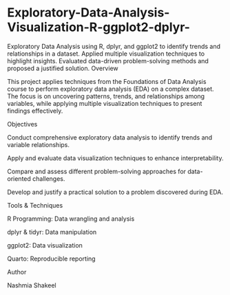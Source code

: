 # Exploratory-Data-Analysis-Visualization-R-ggplot2-dplyr-
Exploratory Data Analysis using R, dplyr, and ggplot2 to identify trends and relationships in a dataset. Applied multiple visualization techniques to highlight insights. Evaluated data-driven problem-solving methods and proposed a justified solution.
Overview

This project applies techniques from the Foundations of Data Analysis course to perform exploratory data analysis (EDA) on a complex dataset. The focus is on uncovering patterns, trends, and relationships among variables, while applying multiple visualization techniques to present findings effectively.

Objectives

Conduct comprehensive exploratory data analysis to identify trends and variable relationships.

Apply and evaluate data visualization techniques to enhance interpretability.

Compare and assess different problem-solving approaches for data-oriented challenges.

Develop and justify a practical solution to a problem discovered during EDA.

Tools & Techniques

R Programming: Data wrangling and analysis

dplyr & tidyr: Data manipulation

ggplot2: Data visualization

Quarto: Reproducible reporting

Author

Nashmia Shakeel
